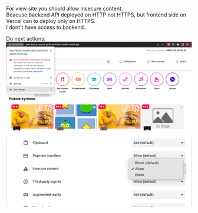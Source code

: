 For view site you should allow insecure content.  
Beacuse backend API deployed on HTTP not HTTPS, but frontend side on Vercel can to deploy only on HTTPS.  
I dont't have access to backend.


Do next actions:
![First](/src/assets/11.png)

![Second](/src/assets/22.png)
